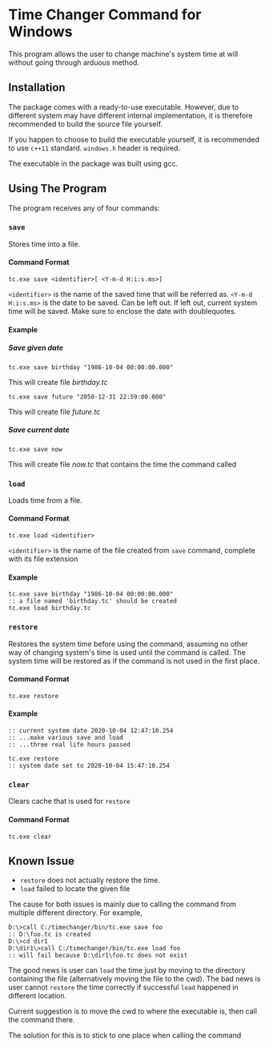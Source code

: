 # Time Changer Command for Windows

This program allows the user to change machine's system time at will without going through arduous method.

## Installation

The package comes with a ready-to-use executable. However, due to different system may have different internal implementation, it is therefore recommended to build the source file yourself.

If you happen to choose to build the executable yourself, it is recommended to use `c++11` standard. `windows.h` header is required.

The executable in the package was built using gcc.

## Using The Program

The program receives any of four commands:

### `save`

Stores time into a file.

#### Command Format

```
tc.exe save <identifier>[ <Y-m-d H:i:s.ms>]
```

`<identifier>` is the name of the saved time that will be referred as.
`<Y-m-d H:i:s.ms>` is the date to be saved. Can be left out. If left out, current system time will be saved. Make sure to enclose the date with doublequotes.

#### Example

##### Save given date

```
tc.exe save birthday "1986-10-04 00:00:00.000"
```

This will create file _birthday.tc_


```
tc.exe save future "2050-12-31 22:59:00.000"
```

This will create file _future.tc_

##### Save current date

```
tc.exe save now
```

This will create file _now.tc_ that contains the time the command called

### `load`

Loads time from a file.

#### Command Format

```
tc.exe load <identifier>
```

`<identifier>` is the name of the file created from `save` command, complete with its file extension

#### Example

```
tc.exe save birthday "1986-10-04 00:00:00.000"
:: a file named 'birthday.tc' should be created
tc.exe load birthday.tc
```

### `restore`

Restores the system time before using the command, assuming no other way of changing system's time is used until the command is called. The system time will be restored as if the command is not used in the first place.

#### Command Format

```
tc.exe restore
```

#### Example

```
:: current system date 2020-10-04 12:47:10.254
:: ...make various save and load
:: ...three real life hours passed

tc.exe restore
:: system date set to 2020-10-04 15:47:10.254
```

### `clear`

Clears cache that is used for `restore`

#### Command Format

```
tc.exe clear
```

## Known Issue

- `restore` does not actually restore the time.
- `load` failed to locate the given file

The cause for both issues is mainly due to calling the command from multiple different directory. For example,

```
D:\>call C:/timechanger/bin/tc.exe save foo
:: D:\foo.tc is created
D:\>cd dir1
D:\dir1\>call C:/timechanger/bin/tc.exe load foo
:: will fail because D:\dir1\foo.tc does not exist
```

The good news is user can `load` the time just by moving to the directory containing the file (alternatively moving the file to the cwd). The bad news is user cannot `restore` the time correctly if successful `load` happened in different location.

Current suggestion is to move the cwd to where the executable is, then call the command there.

The solution for this is to stick to one place when calling the command